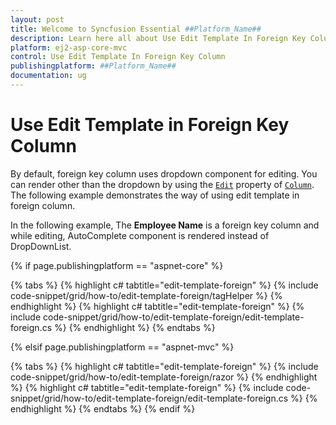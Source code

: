 ```yaml
---
layout: post
title: Welcome to Syncfusion Essential ##Platform_Name##
description: Learn here all about Use Edit Template In Foreign Key Column of Syncfusion Essential ##Platform_Name## widgets based on HTML5 and jQuery.
platform: ej2-asp-core-mvc
control: Use Edit Template In Foreign Key Column
publishingplatform: ##Platform_Name##
documentation: ug
---
```



# Use Edit Template in Foreign Key Column

By default, foreign key column uses dropdown component for editing. You can render other than the dropdown by using the [`Edit`](https://help.syncfusion.com/cr/aspnetcore-js2/Syncfusion.EJ2.Grids.GridColumn.html#Syncfusion_EJ2_Grids_GridColumn_Edit) property of [`Column`](https://help.syncfusion.com/cr/aspnetcore-js2/Syncfusion.EJ2.Grids.GridColumn.html). The following example demonstrates the way of using edit template in foreign column.

In the following example, The **Employee Name** is a foreign key column and while editing, AutoComplete component is rendered instead of DropDownList.

{% if page.publishingplatform == "aspnet-core" %}

{% tabs %}
{% highlight c# tabtitle="edit-template-foreign" %}
{% include code-snippet/grid/how-to/edit-template-foreign/tagHelper %}
{% endhighlight %}
{% highlight c# tabtitle="edit-template-foreign" %}
{% include code-snippet/grid/how-to/edit-template-foreign/edit-template-foreign.cs %}
{% endhighlight %}
{% endtabs %}

{% elsif page.publishingplatform == "aspnet-mvc" %}

{% tabs %}
{% highlight c# tabtitle="edit-template-foreign" %}
{% include code-snippet/grid/how-to/edit-template-foreign/razor %}
{% endhighlight %}
{% highlight c# tabtitle="edit-template-foreign" %}
{% include code-snippet/grid/how-to/edit-template-foreign/edit-template-foreign.cs %}
{% endhighlight %}
{% endtabs %}
{% endif %}


